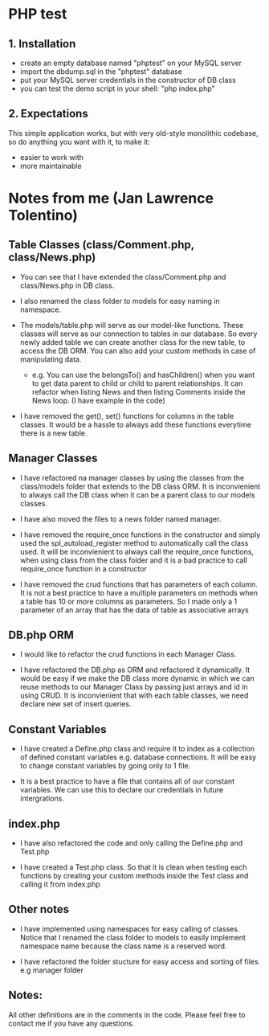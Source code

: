 # PHP test

## 1. Installation

  - create an empty database named "phptest" on your MySQL server
  - import the dbdump.sql in the "phptest" database
  - put your MySQL server credentials in the constructor of DB class
  - you can test the demo script in your shell: "php index.php"

## 2. Expectations

This simple application works, but with very old-style monolithic codebase, so do anything you want with it, to make it:

  - easier to work with
  - more maintainable





# Notes from me (Jan Lawrence Tolentino)

## Table Classes (class/Comment.php, class/News.php)

- You can see that I have extended the class/Comment.php and class/News.php in DB class.

- I also renamed the class folder to models for easy naming in namespace.

- The models/table.php will serve as our model-like functions. These classes will serve as our connection to tables in our database. So every newly added table we can create another class for the new table, to access the DB ORM. You can also add your custom methods in case of manipulating data. 

  - e.g.
  You can use the belongsTo() and hasChildren() when you want to get data parent to child or child to parent relationships. It can refactor when listing News and then listing Comments inside the News loop. (I have example in the code)

- I have removed the get(), set() functions for columns in the table classes. It would be a hassle to always add these functions everytime there is a new table.


## Manager Classes

- I have refactored na manager classes by using the classes from the class/models folder that extends to the DB class ORM. It is inconvienient to always call the DB class when it can be a parent class to our models classes.

- I have also moved the files to a news folder named manager.

- I have removed the require_once functions in the constructor and simply used the spl_autoload_register method to automatically call the class used. It will be inconvienient to always call the require_once functions, when using class from the class folder and it is a bad practice to call require_once function in a constructor

- I have removed the crud functions that has parameters of each column. It is not a best practice to have a multiple parameters on methods when a table has 10 or more columns as parameters. So I made only a 1 parameter of an array that has the data of table as associative arrays



## DB.php ORM

- I would like to refactor the crud functions in each Manager Class.

- I have refactored the DB.php as ORM and refactored it dynamically. It would be easy if we make the DB class more dynamic in which we can reuse methods to our Manager Class by passing just arrays and id in using CRUD. It is inconvienient that with each table classes, we need declare new set of insert queries.


## Constant Variables

- I have created a Define.php class and require it to index as a collection of defined constant variables e.g. database connections. It will be easy to change constant variables by going only to 1 file.

- It is a best practice to have a file that contains all of our constant variables. We can use this to declare our credentials in future intergrations.

## index.php

- I have also refactored the code and only calling the Define.php and Test.php

- I have created a Test.php class. So that it is clean when testing each functions by creating your custom methods inside the Test class and calling it from index.php


## Other notes

- I have implemented using namespaces for easy calling of classes. Notice that I renamed the class folder to models to easily implement namespace name because the class name is a reserved word.

- I have refactored the folder stucture for easy access and sorting of files. e.g manager folder

## Notes:

All other definitions are in the comments in the code. Please feel free to contact me if you have any questions.
